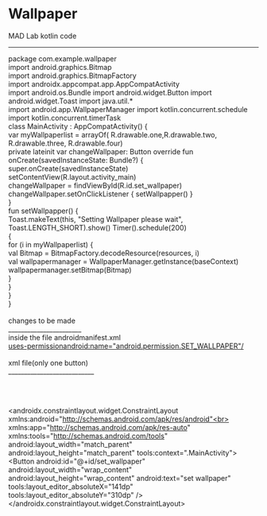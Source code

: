 # Wallpaper
MAD Lab
kotlin code
____________
package com.example.wallpaper<br>
import android.graphics.Bitmap<br>
import android.graphics.BitmapFactory<br>
import androidx.appcompat.app.AppCompatActivity<br>
import android.os.Bundle import android.widget.Button import android.widget.Toast import java.util.*<br>
import android.app.WallpaperManager import kotlin.concurrent.schedule import kotlin.concurrent.timerTask<br>
class MainActivity : AppCompatActivity() {<br>
var myWallpaperlist = arrayOf( R.drawable.one,R.drawable.two, R.drawable.three, R.drawable.four)<br>
private lateinit var changeWallpaper: Button override fun onCreate(savedInstanceState: Bundle?) { super.onCreate(savedInstanceState)<br>
setContentView(R.layout.activity_main)<br>
changeWallpaper = findViewById(R.id.set_wallpaper)<br>
changeWallpaper.setOnClickListener { setWallpapper() }<br>
}<br>
fun setWallpapper() {<br>
Toast.makeText(this, "Setting Wallpaper please wait", Toast.LENGTH_SHORT).show() Timer().schedule(200)<br>
{<br>
for (i in myWallpaperlist) {<br>
val Bitmap = BitmapFactory.decodeResource(resources, i)<br>
val wallpapermanager = WallpaperManager.getInstance(baseContext) wallpapermanager.setBitmap(Bitmap)<br>
}<br>
}<br>
}<br>
}<br>
<br>
changes to be made<br>
_______________________<br>
inside the file androidmanifest.xml<br>
<uses-permissionandroid:name="android.permission.SET_WALLPAPER"/><br>
<br>
xml file(only one button)<br>
___________________________<br>
<br>
<?xml version="1.0" encoding="utf-8"?><br>
<androidx.constraintlayout.widget.ConstraintLayout xmlns:android="http://schemas.android.com/apk/res/android"<br> xmlns:app="http://schemas.android.com/apk/res-auto" xmlns:tools="http://schemas.android.com/tools" android:layout_width="match_parent"<br> android:layout_height="match_parent" tools:context=".MainActivity"><br>
<Button android:id="@+id/set_wallpaper" android:layout_width="wrap_content" android:layout_height="wrap_content" android:text="set wallpaper"<br> tools:layout_editor_absoluteX="141dp"<br>
tools:layout_editor_absoluteY="310dp" /><br>
</androidx.constraintlayout.widget.ConstraintLayout><br>
